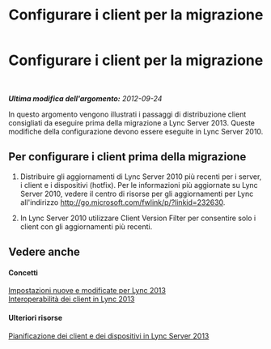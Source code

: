 ﻿---
title: Configurare i client per la migrazione
TOCTitle: Configurare i client per la migrazione
ms:assetid: ca796a3d-9705-43a5-a6c4-09da9923b5cc
ms:mtpsurl: https://technet.microsoft.com/it-it/library/JJ205263(v=OCS.15)
ms:contentKeyID: 49301984
ms.date: 08/24/2015
mtps_version: v=OCS.15
ms.translationtype: HT
---

# Configurare i client per la migrazione

 

_**Ultima modifica dell'argomento:** 2012-09-24_

In questo argomento vengono illustrati i passaggi di distribuzione client consigliati da eseguire prima della migrazione a Lync Server 2013. Queste modifiche della configurazione devono essere eseguite in Lync Server 2010.

## Per configurare i client prima della migrazione

1.  Distribuire gli aggiornamenti di Lync Server 2010 più recenti per i server, i client e i dispositivi (hotfix). Per le informazioni più aggiornate su Lync Server 2010, vedere il centro di risorse per gli aggiornamenti per Lync all'indirizzo <http://go.microsoft.com/fwlink/p/?linkid=232630>.

2.  In Lync Server 2010 utilizzare Client Version Filter per consentire solo i client con gli aggiornamenti più recenti.

## Vedere anche

#### Concetti

[Impostazioni nuove e modificate per Lync 2013](lync-server-2013-new-and-changed-settings-for-lync-2013.md)  
[Interoperabilità dei client in Lync 2013](lync-server-2013-client-interoperability-in-lync-2013.md)  

#### Ulteriori risorse

[Pianificazione dei client e dei dispositivi in Lync Server 2013](lync-server-2013-planning-for-clients-and-devices.md)

